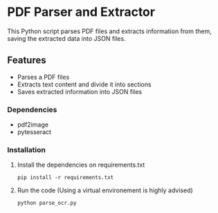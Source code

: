 
# PDF Parser and Extractor

This Python script parses PDF files and extracts information from them, saving the extracted data into JSON files.

## Features

- Parses a PDF files
- Extracts text content and divide it into sections
- Saves extracted information into JSON files

### Dependencies

* pdf2image
* pytesseract

### Installation

1. Install the dependencies on requirements.txt

   ```python-repl
   pip install -r requirements.txt
   ```
2. Run the code (Using a virtual environement is highly advised)

   ```python-repl
   python parse_ocr.py
   ```
